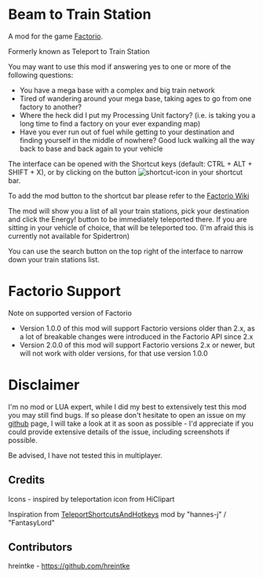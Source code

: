 # Beam to Train Station

A mod for the game [Factorio](https://www.factorio.com).

Formerly known as Teleport to Train Station

You may want to use this mod if answering yes to one or more of the following questions:

-   You have a mega base with a complex and big train network
-   Tired of wandering around your mega base, taking ages to go from one factory to another?
-   Where the heck did I put my Processing Unit factory? (i.e. is taking you a long time to find a factory on your ever expanding map)
-   Have you ever run out of fuel while getting to your destination and finding yourself in the middle of nowhere? Good luck walking all the way back to base and back again to your vehicle

The interface can be opened with the Shortcut keys (default: CTRL + ALT + SHIFT + X), or by clicking on the button ![shortcut-icon](https://github.com/tommasodargenio/syd-beam-to-train-station/blob/master/graphics/icons/teleport-ts-button-icon-16.png) in your shortcut bar.

To add the mod button to the shortcut bar please refer to the [Factorio Wiki](https://wiki.factorio.com/Shortcut_bar)

The mod will show you a list of all your train stations, pick your destination and click the Energy! button to be immediately teleported there. If you are sitting in your vehicle of choice, that will be teleported too. (I'm afraid this is currently not available for Spidertron)

You can use the search button on the top right of the interface to narrow down your train stations list.

# Factorio Support

Note on supported version of Factorio

-   Version 1.0.0 of this mod will support Factorio versions older than 2.x, as a lot of breakable changes were introduced in the Factorio API since 2.x
-   Version 2.0.0 of this mod will support Factorio versions 2.x or newer, but will not work with older versions, for that use version 1.0.0

# Disclaimer

I'm no mod or LUA expert, while I did my best to extensively test this mod you may still find bugs. If so please don't hesitate to open an issue on my [github](https://github.com/tommasodargenio/syd-beam-to-train-station) page, I will take a look at it as soon as possible - I'd appreciate if you could provide extensive details of the issue, including screenshots if possible.

Be advised, I have not tested this in multiplayer.

## Credits

Icons - inspired by teleportation icon from HiClipart

Inspiration from [TeleportShortcutsAndHotkeys](https://mods.factorio.com/mod/TeleportShortcutsAndHotkeys) mod by "hannes-j" / "FantasyLord"

## Contributors

hreintke - https://github.com/hreintke
